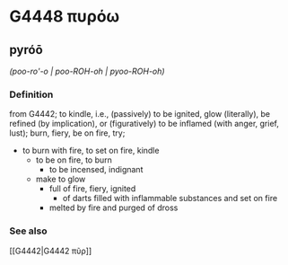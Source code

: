 # G4448 πυρόω

## pyróō

_(poo-ro'-o | poo-ROH-oh | pyoo-ROH-oh)_

### Definition

from G4442; to kindle, i.e., (passively) to be ignited, glow (literally), be refined (by implication), or (figuratively) to be inflamed (with anger, grief, lust); burn, fiery, be on fire, try; 

- to burn with fire, to set on fire, kindle
  - to be on fire, to burn
    - to be incensed, indignant
  - make to glow
    - full of fire, fiery, ignited
      - of darts filled with inflammable substances and set on fire
    - melted by fire and purged of dross

### See also

[[G4442|G4442 πῦρ]]
